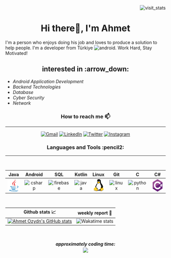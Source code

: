 <p align="right">
  <img
    src="https://komarev.com/ghpvc/?username=ahmetozydn"
    alt="visit_stats"
  />
</p>
<h1 align="center">Hi there👋, I'm Ahmet</h1>
<p>
I'm a person who enjoys doing his job and loves to produce a solution to help people. I'm a developer from Türkiye <img src="https://user-images.githubusercontent.com/75504778/234109305-de362c4e-7fbc-411f-8a86-74cd94b7c14f.png" alt="android" width="15" height="15"/>. Work Hard, Stay Motivated!</br>
</p>


<h2 align="center">interested in :arrow_down:</h2>

*  _Android Application Development_</br>
*  _Backend Technologies_</br>
*  _Database_</br>
*  _Cyber Security_</br>
*  _Network_</br>

<h3 align="center">How to reach me 📫</h3> 

_________________

<p align="center">
	<a href="mailto:ahmetozaydn944@gmail.com"><img src="https://img.icons8.com/bubbles/75/000000/gmail.png" alt="Gmail"/></a>
	<a href="https://www.linkedin.com/in/ahmet-%C3%B6zayd%C4%B1n-1b65b2173/"><img src="https://img.icons8.com/bubbles/75/000000/linkedin.png" alt="LinkedIn"/></a>
	<a href="https://twitter.com/cahiliyetsahibi"><img src="https://img.icons8.com/bubbles/75/000000/twitter-circled.png" alt="Twitter"/></a>
	<a href="https://www.instagram.com/ahmettozydn/"><img src="https://img.icons8.com/bubbles/75/000000/instagram-new--v2.png" alt="Instagram"/></a>
</p>

<h3 align="center">Languages and Tools :pencil2:</h3>

_________________

</br>

| Java | Android | SQL | Kotlin | Linux | Git | C | C# |
| :-: | :-: | :-: | :-: | :-: | :-: | :-: | :-: |
|<img align="center" src="https://raw.githubusercontent.com/devicons/devicon/master/icons/java/java-original.svg" alt="android" width="40" height="40"/>|<img align="center" src="https://developer.android.com/images/logos/android.svg" alt="csharp" width="40" height="40"/>|<img align="center" src="https://user-images.githubusercontent.com/75504778/234071540-00c3289a-da53-4006-9917-01ff4d4655a1.png" alt="firebase" width="40" height="40"/>|<img align="center" src="https://www.vectorlogo.zone/logos/kotlinlang/kotlinlang-icon.svg" alt="java" width="40" height="40"/>|<img align="center" src="https://raw.githubusercontent.com/devicons/devicon/master/icons/linux/linux-original.svg" alt="kotlin" width="40" height="40"/>|<img align="center" src="https://user-images.githubusercontent.com/75504778/234074121-2881246e-a785-4df3-9f88-d621b41306e0.png" alt="linux" width="40" height="40"/>|<img align="center" src="https://upload.wikimedia.org/wikipedia/commons/1/18/C_Programming_Language.svg" alt="python" width="40" height="40"/>|<img align="center" src = "https://raw.githubusercontent.com/devicons/devicon/master/icons/csharp/csharp-original.svg" width="40" height="40"/>|


</br>

| Github stats 📈  |      weekly report  :newspaper:    |
|:----------:|:-------------:|
|    [![Ahmet Ozydn's GitHub stats](https://github-readme-stats.vercel.app/api?username=ahmetozydn)](https://github.com/ahmetozydn/github-readme-stats)|  ![Wakatime stats](https://github-readme-stats-taupe-two.vercel.app/api/wakatime?username=ahmetozydn&hide_title=false&hide_border=false&langs_count=5&bg_color=00000000&text_color=777) |

</br>

<h4 align="center">
<i>approximately coding time:</i>
	</br>
<img align = "center" src = "https://wakatime.com/badge/user/dfdf14c9-d1a4-401c-8fde-7c0618f948fe.svg"
</h4>	


 
<!--
<a href="https://github.com/ahmetozydn">
        <img alt="github"
            src="https://img.shields.io/github/stars/ahmetozydn?affiliations=OWNER&color=%23ffe411&label=github%20stars&logo=github&logoColor=%23fffFF&style=flat" />
    </a>
-->
<!--[![ahmetozydn's wakatime stats](https://github-readme-stats.vercel.app/api/wakatime?username=ahmetozydn)](https://github.com/anuraghazra/github-readme-stats)
-->
<!-- [![Top Langs](https://github-readme-stats.vercel.app/api/top-langs/?username=ahmetozydn&layout=compact)](https://github.com/anuraghazra/github-readme-stats) -->
<!-- [![GitHub Streak](https://streak-stats.demolab.com/?user=ahmetozydn)](https://git.io/streak-stats) -->
